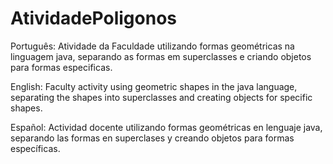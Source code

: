 # AtividadePoligonos
Português: Atividade da Faculdade utilizando formas geométricas na linguagem java, separando as formas em superclasses e criando objetos para formas especificas.

English: Faculty activity using geometric shapes in the java language, separating the shapes into superclasses and creating objects for specific shapes.

Español: Actividad docente utilizando formas geométricas en lenguaje java, separando las formas en superclases y creando objetos para formas específicas.

